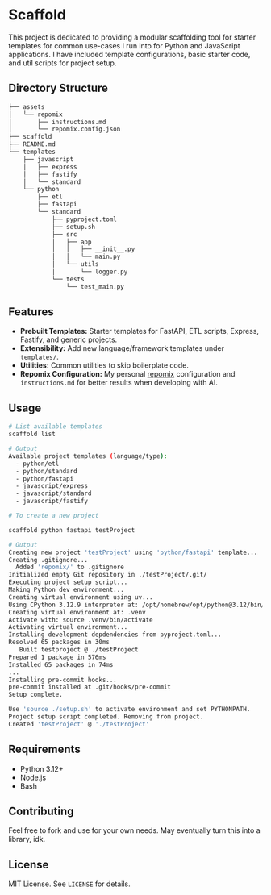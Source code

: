 # Scaffold

This project is dedicated to providing a modular scaffolding tool for starter templates for common use-cases I run into for Python and JavaScript applications. I have included template configurations, basic starter code, and util scripts for project setup.

## Directory Structure

```txt
├── assets
│   └── repomix
│       ├── instructions.md
│       └── repomix.config.json
├── scaffold
├── README.md
└── templates
    ├── javascript
    │   ├── express
    │   ├── fastify
    │   └── standard
    └── python
        ├── etl
        ├── fastapi
        └── standard
            ├── pyproject.toml
            ├── setup.sh
            ├── src
            │   ├── app
            │   │   ├── __init__.py
            │   │   └── main.py
            │   └── utils
            │       └── logger.py
            └── tests
                └── test_main.py
```

## Features

- **Prebuilt Templates:** Starter templates for FastAPI, ETL scripts, Express, Fastify, and generic projects.
- **Extensibility:** Add new language/framework templates under `templates/`.
- **Utilities:** Common utilities to skip boilerplate code.
- **Repomix Configuration:** My personal [repomix](https://repomix.com/) configuration and `instructions.md` for better results when developing with AI.

## Usage

```bash
# List available templates
scaffold list

# Output
Available project templates (language/type):
  - python/etl
  - python/standard
  - python/fastapi
  - javascript/express
  - javascript/standard
  - javascript/fastify
```

```bash
# To create a new project

scaffold python fastapi testProject

# Output
Creating new project 'testProject' using 'python/fastapi' template...
Creating .gitignore...
  Added 'repomix/' to .gitignore
Initialized empty Git repository in ./testProject/.git/
Executing project setup script...
Making Python dev environment...
Creating virtual environment using uv...
Using CPython 3.12.9 interpreter at: /opt/homebrew/opt/python@3.12/bin/python3.12
Creating virtual environment at: .venv
Activate with: source .venv/bin/activate
Activating virtual environment...
Installing development depdendencies from pyproject.toml...
Resolved 65 packages in 30ms
   Built testproject @ ./testProject
Prepared 1 package in 576ms
Installed 65 packages in 74ms
...
Installing pre-commit hooks...
pre-commit installed at .git/hooks/pre-commit
Setup complete.

Use 'source ./setup.sh' to activate environment and set PYTHONPATH.
Project setup script completed. Removing from project.
Created 'testProject' @ './testProject'
```

## Requirements

- Python 3.12+
- Node.js
- Bash

## Contributing

Feel free to fork and use for your own needs. May eventually turn this into a library, idk.

## License

MIT License. See `LICENSE` for details.
